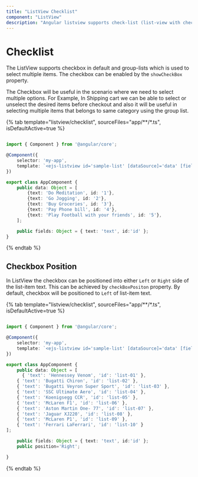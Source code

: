 ```yaml
---
title: "ListView Checklist"
component: "ListView"
description: "Angular listview supports check-list (list-view with checkbox) feature to select single or multiple list items."
---
```


# Checklist

The ListView supports checkbox in default and group-lists which is used to select multiple items.
The checkbox can be enabled by the `showCheckBox` property.

The Checkbox will be useful in the scenario where we need to select multiple options. For Example,
In Shipping cart we can be able to select or unselect the desired items before checkout and also
it will be useful in selecting multiple items that belongs to same category using the group list.

{% tab template="listview/checklist", sourceFiles="app/**/*.ts", isDefaultActive=true %}

```typescript

import { Component } from '@angular/core';

@Component({
    selector: 'my-app',
    template: `<ejs-listview id='sample-list' [dataSource]='data' [fields]='fields' [showCheckBox]='true' headerTitle='To Do List' showHeader='true'></ejs-listview>`,
})

export class AppComponent {
    public data: Object = [
        {text: 'Do Meditation', id: '1'},
        {text: 'Go Jogging', id: '2'},
        {text: 'Buy Groceries', id: '3'},
        {text: 'Pay Phone bill', id: '4'},
        {text: 'Play Football with your friends', id: '5'},
    ];

    public fields: Object = { text: 'text', id:'id' };
}

```

{% endtab %}

## Checkbox Position

In ListView the checkbox can be positioned into either `Left` or `Right` side of the list-item text.
This can be achieved by `checkBoxPositon` property. By default, checkbox will be positioned to `Left` of list-item text.

{% tab template="listview/checklist", sourceFiles="app/**/*.ts", isDefaultActive=true %}

```typescript

import { Component } from '@angular/core';

@Component({
    selector: 'my-app',
    template: `<ejs-listview id='sample-list' [dataSource]='data' [fields]='fields' [showCheckBox]='true' [checkBoxPosition]="position"></ejs-listview>`,
})

export class AppComponent {
    public data: Object = [
      { 'text': 'Hennessey Venom', 'id': 'list-01' },
    { 'text': 'Bugatti Chiron', 'id': 'list-02' },
    { 'text': 'Bugatti Veyron Super Sport', 'id': 'list-03' },
    { 'text': 'SSC Ultimate Aero', 'id': 'list-04' },
    { 'text': 'Koenigsegg CCR', 'id': 'list-05' },
    { 'text': 'McLaren F1', 'id': 'list-06' },
    { 'text': 'Aston Martin One- 77', 'id': 'list-07' },
    { 'text': 'Jaguar XJ220', 'id': 'list-08' },
    { 'text': 'McLaren P1', 'id': 'list-09' },
    { 'text': 'Ferrari LaFerrari', 'id': 'list-10' }
];

    public fields: Object = { text: 'text', id:'id' };
    public position='Right';

}

```

{% endtab %}